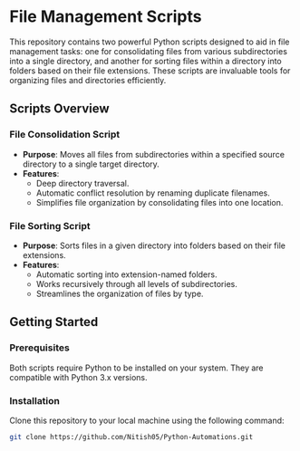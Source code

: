 # File Management Scripts

This repository contains two powerful Python scripts designed to aid in file management tasks: one for consolidating files from various subdirectories into a single directory, and another for sorting files within a directory into folders based on their file extensions. These scripts are invaluable tools for organizing files and directories efficiently.

## Scripts Overview

### File Consolidation Script

- **Purpose**: Moves all files from subdirectories within a specified source directory to a single target directory.
- **Features**:
  - Deep directory traversal.
  - Automatic conflict resolution by renaming duplicate filenames.
  - Simplifies file organization by consolidating files into one location.

### File Sorting Script

- **Purpose**: Sorts files in a given directory into folders based on their file extensions.
- **Features**:
  - Automatic sorting into extension-named folders.
  - Works recursively through all levels of subdirectories.
  - Streamlines the organization of files by type.

## Getting Started

### Prerequisites

Both scripts require Python to be installed on your system. They are compatible with Python 3.x versions.

### Installation

Clone this repository to your local machine using the following command:

```bash
git clone https://github.com/Nitish05/Python-Automations.git
